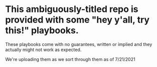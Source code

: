 # This ambiguously-titled repo is provided with some "hey y'all, try this!" playbooks.

These playbooks come with no guarantees, written or implied and they actually might not work as expected.

We're uploading them as we sort through them as of 7/21/2021
